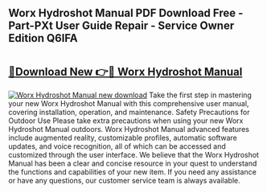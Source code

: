 ## Worx Hydroshot Manual PDF Download Free - Part-PXt User Guide Repair - Service Owner Edition Q6lFA

# <h2><a href="http://cf27136.oget.top/?id=Worx+Hydroshot+Manual">🔗Download New 👉🔴 Worx Hydroshot Manual</a></h2>

[![Worx Hydroshot Manual new download](https://i.imgur.com/5g1atiW.png)](http://cf27136.oget.top/?id=Worx+Hydroshot+Manual)
Take the first step in mastering your new Worx Hydroshot Manual with this comprehensive user manual, covering installation, operation, and maintenance. Safety Precautions for Outdoor Use Please take extra precautions when using your new Worx Hydroshot Manual outdoors. Worx Hydroshot Manual advanced features include augmented reality, customizable profiles, automatic software updates, and voice recognition, all of which can be accessed and customized through the user interface. We believe that the Worx Hydroshot Manual has been a clear and concise resource in your quest to understand the functions and capabilities of your new item. If you need any assistance or have any questions, our customer service team is always available.
